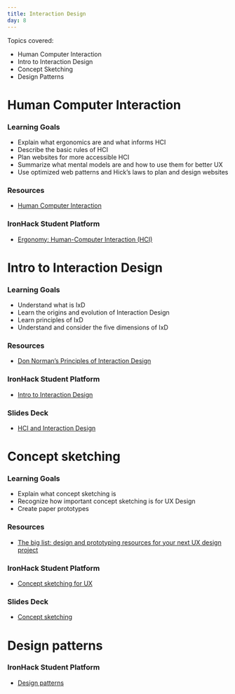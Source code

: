 ```yaml
---
title: Interaction Design
day: 8
---
```


Topics covered:

- Human Computer Interaction
- Intro to Interaction Design
- Concept Sketching
- Design Patterns

# Human Computer Interaction

### Learning Goals
- Explain what ergonomics are and what informs HCI
- Describe the basic rules of HCI
- Plan websites for more accessible HCI
- Summarize what mental models are and how to use them for better UX
- Use optimized web patterns and Hick’s laws to plan and design websites

### Resources
- [Human Computer Interaction](https://blog.kohactive.com/building-sitemaps/)

### IronHack Student Platform
- [Ergonomy: Human-Computer Interaction (HCI)](http://learn.ironhack.com/#/learning_unit/7041)


# Intro to Interaction Design
### Learning Goals
- Understand what is IxD
- Learn the origins and evolution of Interaction Design
- Learn principles of IxD
- Understand and consider the five dimensions of IxD

### Resources
- [Don Norman’s Principles of Interaction Design](https://medium.com/@sachinrekhi/don-normans-principles-of-interaction-design-51025a2c0f33)

### IronHack Student Platform
- [Intro to Interaction Design](http://learn.ironhack.com/#/learning_unit/7036)

### Slides Deck
- [HCI and Interaction Design](https://docs.google.com/presentation/d/14hrf_P9Ls2IwdZnHL08XxLXCQyrpzn7CjwB96u0x0gg/edit)


# Concept sketching
### Learning Goals
- Explain what concept sketching is
- Recognize how important concept sketching is for UX Design
- Create paper prototypes

### Resources
- [The big list: design and prototyping resources for your next UX design project](https://www.invisionapp.com/blog/the-big-list-40-rock-solid-design-prototyping-resources/)

### IronHack Student Platform
- [Concept sketching for UX](http://learn.ironhack.com/#/learning_unit/7044)

### Slides Deck
- [Concept sketching](https://docs.google.com/presentation/d/1luR-BK-5OJCL31LAAcJ5luPFb69cZKNKfQg92XAZk5c/edit#slide=id.g4123adfa1f_2_50)

# Design patterns

### IronHack Student Platform
- [Design patterns](http://learn.ironhack.com/#/learning_unit/7043)
